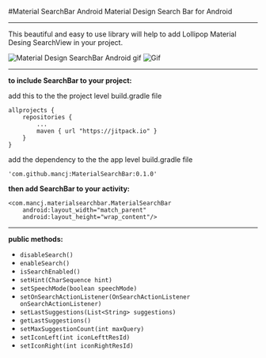 
#Material SearchBar Android
Material Design Search Bar for Android

----------
This beautiful and easy to use library will help to add Lollipop Material Desing SearchView in your project.





![Material Design SearchBar Android gif](https://github.com/mancj/MaterialSearchBar/blob/master/art/ezgif-838715850.gif)
![Gif](https://github.com/mancj/MaterialSearchBar/blob/master/art/device-2016-07-20-170335.png)

----------


**to include SearchBar to your project:**

 add this to the the project level build.gradle file

    allprojects {
		repositories {
			...
			maven { url "https://jitpack.io" }
		}
	}

add the dependency to the the app level build.gradle file 

    'com.github.mancj:MaterialSearchBar:0.1.0'


**then add SearchBar to your activity:**

    <com.mancj.materialsearchbar.MaterialSearchBar
        android:layout_width="match_parent"
        android:layout_height="wrap_content"/>


----------
**public methods:**

 - `disableSearch()`
 - `enableSearch()`
 - `isSearchEnabled()`
 - `setHint(CharSequence hint)`
 - `setSpeechMode(boolean speechMode)`
 - `setOnSearchActionListener(OnSearchActionListener onSearchActionListener)`
 - `setLastSuggestions(List<String> suggestions)`
 - `getLastSuggestions()`
 - `setMaxSuggestionCount(int maxQuery)`
 - `setIconLeft(int iconLefttResId)`
 - `setIconRight(int iconRightResId)`
